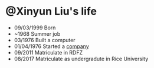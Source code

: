 @Xinyun Liu's life
===============

- 09/03/1999 Born
- ~1968 Summer job
- 03/1976 Built a computer
- 01/04/1976 Started a [company](http://en.wikipedia.org/wiki/Apple_Inc. "Apple Inc.")
- 09/2011 Matriculate in RDFZ
- 08/2017 Matriculate as undergradute in Rice University
